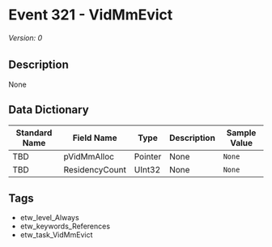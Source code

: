 # Event 321 - VidMmEvict
###### Version: 0

## Description
None

## Data Dictionary
|Standard Name|Field Name|Type|Description|Sample Value|
|---|---|---|---|---|
|TBD|pVidMmAlloc|Pointer|None|`None`|
|TBD|ResidencyCount|UInt32|None|`None`|

## Tags
* etw_level_Always
* etw_keywords_References
* etw_task_VidMmEvict